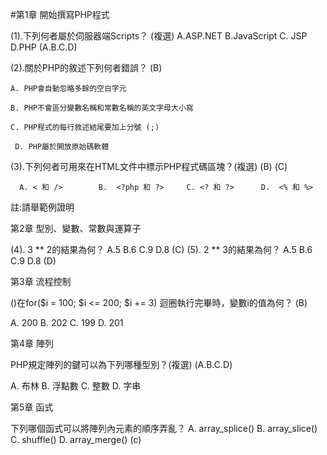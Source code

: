 #第1章 開始撰寫PHP程式 

(1).下列何者屬於伺服器端Scripts？ (複選)  A.ASP.NET  B.JavaScript  C. JSP   D.PHP (A.B.C.D)
 					

(2).關於PHP的敘述下列何者錯誤？ (B)

    A. PHP會自動忽略多餘的空白字元

    B. PHP不會區分變數名稱和常數名稱的英文字母大小寫

    C. PHP程式的每行敘述結尾要加上分號 (;)

     D. PHP屬於開放原始碼軟體

(3).下列何者可用來在HTML文件中標示PHP程式碼區塊？(複選)  (B) (C)

      A. < 和 />        B.  <?php 和 ?>     C. <? 和 ?>      D.  <% 和 %>

  註:請舉範例證明

第2章 型別、變數、常數與運算子 

(4). 3 ** 2的結果為何？  A.5   B.6  C.9   D.8 (C)
(5). 2 ** 3的結果為何？  A.5   B.6  C.9   D.8 (D)


第3章 流程控制 

()在for($i = 100; $i <= 200; $i += 3) 迴圈執行完畢時，變數i的值為何？ (B)

  A. 200         B. 202           C. 199         D. 201

第4章 陣列 

PHP規定陣列的鍵可以為下列哪種型別？(複選) (A.B.C.D)

A.  布林          B.       浮點數         C.  整數         D.   字串

第5章 函式 

下列哪個函式可以將陣列內元素的順序弄亂？  A. array_splice() B. array_slice()   C. shuffle() D. array_merge()  (c)

